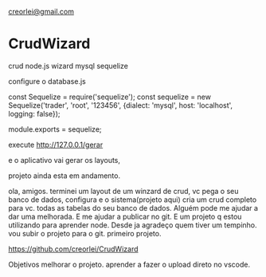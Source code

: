 creorlei@gmail.com
# CrudWizard
crud node.js wizard  mysql sequelize


configure o database.js

const Sequelize = require('sequelize');
const sequelize = new Sequelize('trader', 'root', '123456', {dialect: 'mysql', host: 'localhost', logging: false});

module.exports = sequelize;

execute http://127.0.0.1/gerar

e o aplicativo vai gerar os layouts,

projeto ainda esta em andamento.


ola, amigos. terminei um layout de um winzard de crud, vc pega o seu banco de dados, configura e o sistema(projeto aqui) cria um crud completo para vc. todas as tabelas do seu banco de dados. Alguém pode me ajudar a dar uma melhorada. E me ajudar a publicar no git. E um projeto q estou utilizando para aprender node. Desde ja agradeço quem tiver um tempinho. vou subir o projeto para o git. primeiro projeto.

https://github.com/creorlei/CrudWizard

Objetivos melhorar o projeto.
aprender a fazer o upload direto no vscode.
